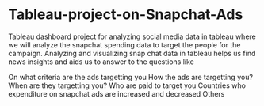 # Tableau-project-on-Snapchat-Ads
Tableau dashboard project for analyzing social media data in tableau where we will analyze the snapchat spending data to target the people for the campaign. Analyzing and visualizing snap chat data in tableau helps us find news insights and aids us to answer to the questions like

On what criteria are the ads targetting you
How the ads are targetting you?
When are they targetting you?
Who are paid to target you
Countries who expenditure on snapchat ads are increased and decreased
Others
